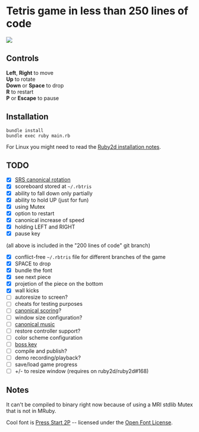 # Tetris game in less than 250 lines of code

![](https://storage.googleapis.com/rbtris.github.nakilon.pro/screenshot10.png)

## Controls

**Left**, **Right** to move  
**Up** to rotate  
**Down** or **Space** to drop  
**R** to restart  
**P** or **Escape** to pause

## Installation

```
bundle install
bundle exec ruby main.rb
```

For Linux you might need to read the [Ruby2d installation notes](http://www.ruby2d.com/learn/linux/#install-packages).

## TODO

* [x] [SRS canonical rotation](https://tetris.fandom.com/wiki/SRS)
* [x] scoreboard stored at `~/.rbtris`
* [x] ability to fall down only partially
* [x] ability to hold UP (just for fun)
* [x] using Mutex
* [x] option to restart
* [x] canonical increase of speed
* [x] holding LEFT and RIGHT
* [x] pause key

(all above is included in the "200 lines of code" git branch)

* [x] conflict-free `~/.rbtris` file for different branches of the game
* [x] SPACE to drop
* [x] bundle the font
* [x] see next piece
* [x] projetion of the piece on the bottom
* [x] wall kicks
* [ ] autoresize to screen?
* [ ] cheats for testing purposes
* [ ] [canonical scoring](https://tetris.fandom.com/wiki/Scoring)?
* [ ] window size configuration?
* [ ] [canonical music](https://en.wikipedia.org/wiki/Tetris#Music)
* [ ] restore controller support?
* [ ] color scheme configuration
* [ ] [boss key](https://en.wikipedia.org/wiki/Boss_key)
* [ ] compile and publish?
* [ ] demo recording/playback?
* [ ] save/load game progress
* [ ] +/- to resize window (requires on ruby2d/ruby2d#168)

## Notes

It can't be compiled to binary right now because of using a MRI stdlib Mutex that is not in MRuby.

Cool font is [Press Start 2P](https://fonts.google.com/specimen/Press+Start+2P) -- licensed under the [Open Font License](LICENSE.OFL-1.1.txt).
